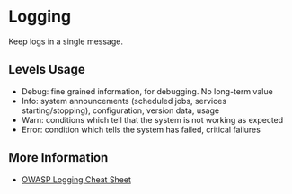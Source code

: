 # Logging

Keep logs in a single message.

## Levels Usage

* Debug: fine grained information, for debugging. No long-term value
* Info: system announcements \(scheduled jobs, services starting/stopping\), configuration, version data, usage
* Warn: conditions which tell that the system is not working as expected
* Error: condition which tells the system has failed, critical failures

## More Information

* [OWASP Logging Cheat Sheet](https://github.com/OWASP/CheatSheetSeries/blob/master/cheatsheets/Logging_Cheat_Sheet.md)

